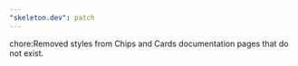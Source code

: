 ```yaml
---
"skeleton.dev": patch
---
```


chore:Removed styles from Chips and Cards documentation pages that do not exist.
